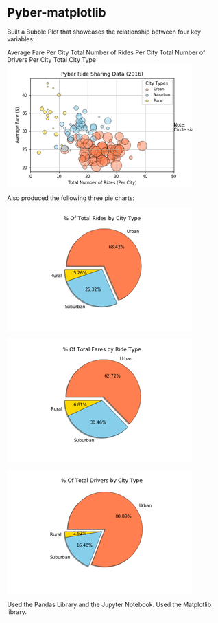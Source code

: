 # Pyber-matplotlib
Built a Bubble Plot that showcases the relationship between four key variables:


Average Fare Per City
Total Number of Rides Per City
Total Number of Drivers Per City
Total City Type 
![scatter](Fig1.png)

Also produced the following three pie charts:


![fare](Fig3.png)


![ride](Fig2.png)


![Driver](Fig4.png)

Used the Pandas Library and the Jupyter Notebook.
Used the Matplotlib library.

